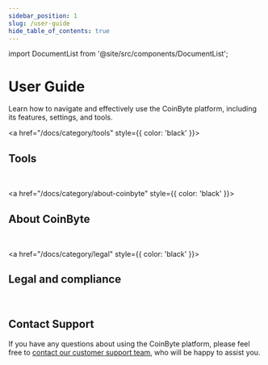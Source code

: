 ```yaml
---
sidebar_position: 1
slug: /user-guide
hide_table_of_contents: true
---
```


import DocumentList from '@site/src/components/DocumentList';

# User Guide

Learn how to navigate and effectively use the CoinByte platform, including its features, settings, and tools.
<br/>


<a href="/docs/category/tools" style={{ color: 'black' }}>
  <h2>Tools</h2>
  </a>
<DocumentList category="user-guide/tools" />
<br/>
  
<a href="/docs/category/about-coinbyte" style={{ color: 'black' }}>
  <h2>About CoinByte</h2>
  </a>
<DocumentList category="user-guide/about-coinbyte" />
<br/>
  
<a href="/docs/category/legal" style={{ color: 'black' }}>
  <h2>Legal and compliance</h2>
  </a>
<DocumentList category="user-guide/legal" />
<br/>


## Contact Support

If you have any questions about using the CoinByte platform, please feel free to [contact our customer support team](mailto:support@coinbyte.com.au), who will be happy to assist you. 
